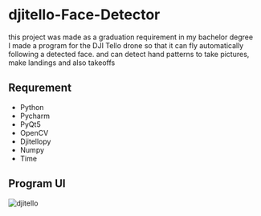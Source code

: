 # djitello-Face-Detector
this project was made as a graduation requirement in my bachelor degree   
I made a program for the DJI Tello drone so that it can fly automatically following a detected face. and can detect hand patterns to take pictures, make landings and also takeoffs

## Requrement
* Python
* Pycharm
* PyQt5
* OpenCV
* Djitellopy
* Numpy
* Time

## Program UI
![djitello](https://user-images.githubusercontent.com/48760006/137682215-2b85e666-c738-45f8-847a-ead0de37f418.jpg)
